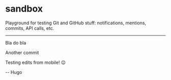 sandbox
=======

Playground for testing Git and GitHub stuff: notifications, mentions, commits, API calls, etc. 

---

Bla do bla

Another commit


Testing edits from mobile! 😉

-- 
Hugo
